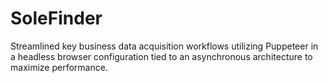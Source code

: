 # SoleFinder
Streamlined key business data acquisition workflows utilizing Puppeteer in a headless browser configuration tied to an asynchronous architecture to maximize performance.
